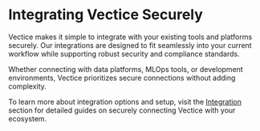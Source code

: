 # Integrating Vectice Securely

Vectice makes it simple to integrate with your existing tools and platforms securely. Our integrations are designed to fit seamlessly into your current workflow while supporting robust security and compliance standards.

Whether connecting with data platforms, MLOps tools, or development environments, Vectice prioritizes secure connections without adding complexity.

To learn more about integration options and setup, visit the [Integration](broken-reference) section for detailed guides on securely connecting Vectice with your ecosystem.
